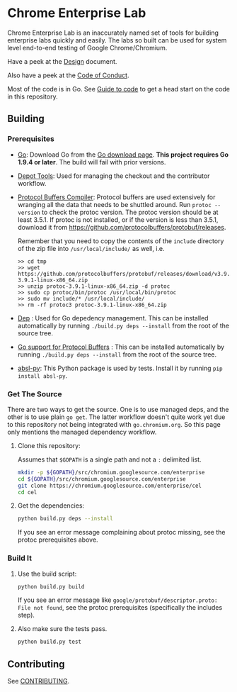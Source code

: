 # Chrome Enterprise Lab

Chrome Enterprise Lab is an inaccurately named set of tools for building
enterprise labs quickly and easily. The labs so built can be used for system
level end-to-end testing of Google Chrome/Chromium.

Have a peek at the [Design](/docs/design-overview.md) document.

Also have a peek at the [Code of Conduct](./CODE_OF_CONDUCT.md).

Most of the code is in Go. See [Guide to code](/docs/guide-to-code.md) to get a
head start on the code in this repository.

## Building

### Prerequisites

* [Go][]: Download Go from the [Go download page][]. **This project requires Go
    1.9.4 or later**. The build will fail with prior versions.

* [Depot Tools][]: Used for managing the checkout and the contributor workflow.

* [Protocol Buffers Compiler][]: Protocol buffers are used extensively for
    wranging all the data that needs to be shuttled around. Run `protoc --version` to
    check the protoc version. The protoc version should be at least 3.5.1. If
    protoc is not installed, or if the version is less than 3.5.1, download it from
    https://github.com/protocolbuffers/protobuf/releases.

    Remember that you need to copy the contents of the `include`
    directory of the zip file into `/usr/local/include/` as well, i.e.
    ```
    >> cd tmp
    >> wget https://github.com/protocolbuffers/protobuf/releases/download/v3.9.1/protoc-3.9.1-linux-x86_64.zip
    >> unzip protoc-3.9.1-linux-x86_64.zip -d protoc
    >> sudo cp protoc/bin/protoc /usr/local/bin/protoc
    >> sudo mv include/* /usr/local/include/
    >> rm -rf protoc3 protoc-3.9.1-linux-x86_64.zip
    ```

* [Dep][] : Used for Go depedency management. This can be installed
    automatically by running `./build.py deps --install` from the root of the
    source tree.

* [Go support for Protocol Buffers][] : This can be installed automatically by
  running `./build.py deps --install` from the root of the source tree.

* [absl-py][]: This Python package is used by tests. Install it by running
  `pip install absl-py`.

[Go]: https://golang.org/
[Go download page]: https://golang.org/dl/
[Depot Tools]: https://dev.chromium.org/developers/how-tos/install-depot-tools
[Protocol Buffers Compiler]: https://developers.google.com/protocol-buffers/
[Dep]: https://github.com/golang/dep
[Go support for Protocol Buffers]: https://github.com/golang/protobuf
[absl-py]: https://pypi.org/project/absl-py/

### Get The Source

There are two ways to get the source. One is to use managed deps, and the other
is to use plain `go get`. The latter workflow doesn't quite work yet due to this
repository not being integrated with `go.chromium.org`. So this page only
mentions the managed dependency workflow.

1. Clone this repository:

   Assumes that `$GOPATH` is a single path and not a `:` delimited list.

   ``` sh
   mkdir -p ${GOPATH}/src/chromium.googlesource.com/enterprise
   cd ${GOPATH}/src/chromium.googlesource.com/enterprise
   git clone https://chromium.googlesource.com/enterprise/cel
   cd cel
   ```

2. Get the dependencies:

   ``` sh
   python build.py deps --install
   ```
   If you see an error message complaining about protoc missing, see the protoc
   prerequisites above.

### Build It

1. Use the build script:

   ``` sh
   python build.py build
   ```

   If you see an error message like `google/protobuf/descriptor.proto: File not found`,
   see the protoc prerequisites (specifically the includes step).

2. Also make sure the tests pass.

   ``` sh
   python build.py test
   ```

## Contributing

See [CONTRIBUTING](./CONTRIBUTING.md).

